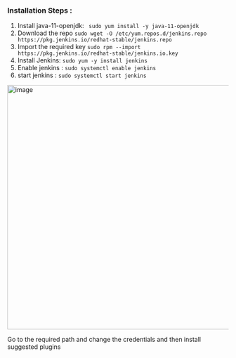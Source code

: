 ### Installation Steps :

1. Install java-11-openjdk: ``` sudo yum install -y java-11-openjdk```
2. Download the repo ```sudo wget -O /etc/yum.repos.d/jenkins.repo https://pkg.jenkins.io/redhat-stable/jenkins.repo ```
3. Import the required key ```sudo rpm --import https://pkg.jenkins.io/redhat-stable/jenkins.io.key```
4. Install Jenkins: ```sudo yum -y install jenkins```
5. Enable jenkins : ```sudo systemctl enable jenkins```
6. start jenkins : ```sudo systemctl start jenkins```

<img width="557" alt="image" src="https://user-images.githubusercontent.com/76193921/194027477-1cd61c63-baa5-4276-a3a0-028e928b471c.png">

Go to the required path and change the credentials and then install suggested plugins
